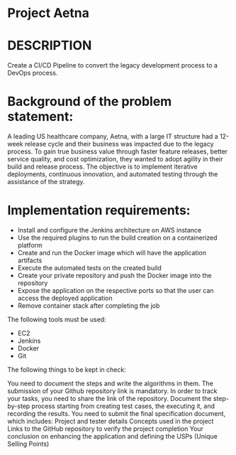 # Project Aetna 
# DESCRIPTION

Create a CI/CD Pipeline to convert the legacy development process to a DevOps process.

# Background of the problem statement:
A leading US healthcare company, Aetna, with a large IT structure had a 12-week release cycle and their business was impacted due to the legacy process. To gain
true business value through faster feature releases, better service quality, and cost optimization, they wanted to adopt agility in their build and release process.
The objective is to implement iterative deployments, continuous innovation, and automated testing through the assistance of the strategy.

# Implementation requirements:

- Install and configure the Jenkins architecture on AWS instance
- Use the required plugins to run the build creation on a containerized platform
- Create and run the Docker image which will have the application artifacts
- Execute the automated tests on the created build
- Create your private repository and push the Docker image into the repository
- Expose the application on the respective ports so that the user can access the deployed application
- Remove container stack after completing the job

The following tools must be used:

 - EC2
 - Jenkins
 - Docker
 - Git
 
The following things to be kept in check:

You need to document the steps and write the algorithms in them.
The submission of your Github repository link is mandatory. In order to track your tasks, you need to share the link of the repository.
Document the step-by-step process starting from creating test cases, the executing it, and recording the results.
You need to submit the final specification document, which includes:
Project and tester details
Concepts used in the project
Links to the GitHub repository to verify the project completion
Your conclusion on enhancing the application and defining the USPs (Unique Selling Points)
